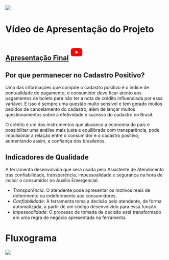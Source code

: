 ![](https://github.com/marciosousa4/projeto-integrador/blob/master/Sprint%206/Sprint6%20.jpg?raw=true)

# Vídeo de Apresentação do Projeto

## [Apresentação Final](https://youtu.be/XLQpUB7Lz0M)<img src="https://raw.githubusercontent.com/marciosousa4/projeto-integrador/1187733de59909b469e1f261c4219da7e665232e/download%20you%20tube.png" width="50" height="50" /> 



## Por que permanecer no Cadastro Positivo?
Uma das informações que compõe o cadastro positivo é o índice de pontualidade de pagamento, o consumidor deve ficar atento aos pagamentos 
de boleto para não ter a nota de crédito influenciada por essa variável. E isso é sempre uma questão muito sensível e tem gerado muitos pedidos de cancelamento do cadastro, 
além de lançar muitos questionamentos sobre a efetividade e sucesso do cadastro no Brasil. 

O crédito é um dos instrumentos que alavanca a economia do país e possibilitar uma análise mais justa e equilibrada com transparência, pode impulsionar a relação entre o consumidor e o cadastro positivo, aumentando assim, a confiança dos brasileiros.

## Indicadores de Qualidade
A ferramenta desenvolvida que será usada pelo Assistente de Atendimento trás confiabilidade, transparência, impessoalidade e segurança na hora de incluir o consumidor no Auxílio Emergencial. 
* *Transparência*: O atendente pode apresentar os motivos reais de deferimento ou indeferimento aos consumidores. 
* *Confiabilidade*: A ferramenta toma a decisão pelo atendente, de forma automatizada, a partir de um código desenvolvido para essa função.
* *Impessoalidade*: O processo de tomada de decisão está transformado em uma regra de negócio apresentada na ferramenta.

# Fluxograma

![](https://github.com/marciosousa4/projeto-integrador/blob/master/Sprint%205/WhatsApp%20Image%202020-07-09%20at%2009.46.07.jpeg)

